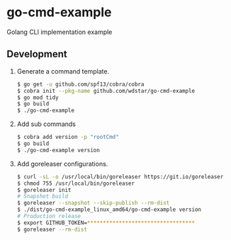 # go-cmd-example
Golang CLI implementation example

## Development

1. Generate a command template.
    ```bash
    $ go get -u github.com/spf13/cobra/cobra
    $ cobra init --pkg-name github.com/wdstar/go-cmd-example
    $ go mod tidy
    $ go build
    $ ./go-cmd-example 
    ```
1. Add sub commands
    ```bash
    $ cobra add version -p "rootCmd"
    $ go build
    $ ./go-cmd-example version
    ```
1. Add goreleaser configurations.
    ```bash
    $ curl -sL -o /usr/local/bin/goreleaser https://git.io/goreleaser
    $ chmod 755 /usr/local/bin/goreleaser
    $ goreleaser init
    # Snapshot build
    $ goreleaser --snapshot --skip-publish --rm-dist
    $ ./dist/go-cmd-example_linux_amd64/go-cmd-example version
    # Production release
    $ export GITHUB_TOKEN=**********************************
    $ goreleaser --rm-dist
    ```
